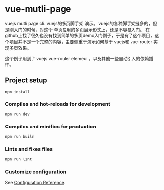 # vue-mutli-page
vuejs mutli page cli. vuejs的多页脚手架 演示。 vuejs的各种脚手架挺多的，但是刚入门的时候，对这个 单页应用的多页展示形式上，还是不容易入门。 在github上找了很久也没有找到简单的多页demo入门例子，于是有了这个项目，这个项目并不是一个完整的内容，主要侧重于演示如何基于 vuejs和 vue-router 实现多页效果。

这个例子用到了 vuejs vue-router elemeui ，以及其他一些自动引入的依赖插件。 

## Project setup
```
npm install
```

### Compiles and hot-reloads for development
```
npm run dev
```

### Compiles and minifies for production
```
npm run build
```

### Lints and fixes files
```
npm run lint
```

### Customize configuration
See [Configuration Reference](https://cli.vuejs.org/config/).
